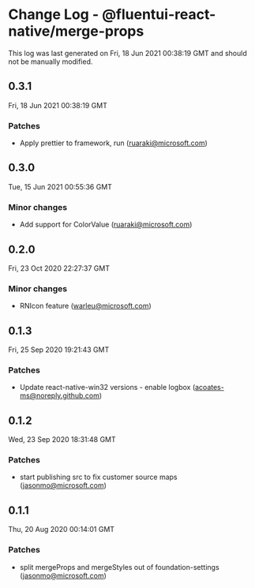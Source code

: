 # Change Log - @fluentui-react-native/merge-props

This log was last generated on Fri, 18 Jun 2021 00:38:19 GMT and should not be manually modified.

<!-- Start content -->

## 0.3.1

Fri, 18 Jun 2021 00:38:19 GMT

### Patches

- Apply prettier to framework, run (ruaraki@microsoft.com)

## 0.3.0

Tue, 15 Jun 2021 00:55:36 GMT

### Minor changes

- Add support for ColorValue (ruaraki@microsoft.com)

## 0.2.0

Fri, 23 Oct 2020 22:27:37 GMT

### Minor changes

- RNIcon feature (warleu@microsoft.com)

## 0.1.3

Fri, 25 Sep 2020 19:21:43 GMT

### Patches

- Update react-native-win32 versions - enable logbox (acoates-ms@noreply.github.com)

## 0.1.2

Wed, 23 Sep 2020 18:31:48 GMT

### Patches

- start publishing src to fix customer source maps (jasonmo@microsoft.com)

## 0.1.1

Thu, 20 Aug 2020 00:14:01 GMT

### Patches

- split mergeProps and mergeStyles out of foundation-settings (jasonmo@microsoft.com)
